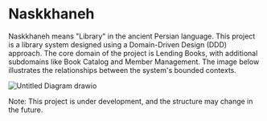 # Naskkhaneh

Naskkhaneh means "Library" in the ancient Persian language. This project is a library system designed using a Domain-Driven Design (DDD) approach. The core domain of the project is Lending Books, with additional subdomains like Book Catalog and Member Management. The image below illustrates the relationships between the system's bounded contexts.

![Untitled Diagram drawio](https://github.com/user-attachments/assets/c1fea05a-65a9-47be-900d-2d59ed0e6e2d)

Note: This project is under development, and the structure may change in the future.
